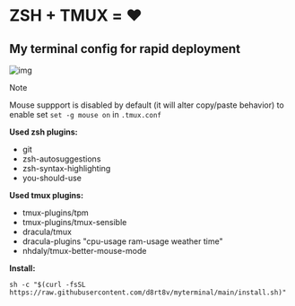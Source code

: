 # ZSH + TMUX = ❤️
## My terminal config for rapid deployment

![img](https://github.com/d8rt8v/myterminal/assets/17141491/112276e1-acac-4686-8498-c04d07a43fc0)

> [!NOTE]
> Mouse suppport is disabled by default (it will alter copy/paste behavior) to enable set `set -g mouse on` in `.tmux.conf` 

**Used zsh plugins:**
 -  git
 -  zsh-autosuggestions
 -  zsh-syntax-highlighting
 -  you-should-use

**Used tmux plugins:**
 - tmux-plugins/tpm
 - tmux-plugins/tmux-sensible
 - dracula/tmux
 - dracula-plugins "cpu-usage ram-usage weather time"
 - nhdaly/tmux-better-mouse-mode

**Install:**
```
sh -c "$(curl -fsSL https://raw.githubusercontent.com/d8rt8v/myterminal/main/install.sh)"
```
